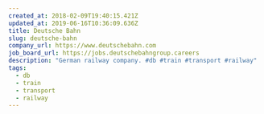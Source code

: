 ```yaml
---
created_at: 2018-02-09T19:40:15.421Z
updated_at: 2019-06-16T10:36:09.636Z
title: Deutsche Bahn
slug: deutsche-bahn
company_url: https://www.deutschebahn.com
job_board_url: https://jobs.deutschebahngroup.careers
description: "German railway company. #db #train #transport #railway"
tags:
  - db
  - train
  - transport
  - railway
---
```

